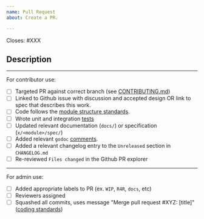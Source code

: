 ```yaml
---
name: Pull Request
about: Create a PR. 

---
```

<!-- < < < < < < < < < < < < < < < < < < < < < < < < < < < < < < < < < ☺
v                               ✰  Thanks for creating a PR! ✰    
v    Before smashing the submit button please review the checkboxes.
v    If a checkbox is n/a - please still include it but + a little note why
☺ > > > > > > > > > > > > > > > > > > > > > > > > > > > > > > > > >  -->

Closes: #XXX

## Description

<!-- Add a description of the changes that this PR introduces and the files that
are the most critical to review.
-->

______

For contributor use:

- [ ] Targeted PR against correct branch (see [CONTRIBUTING.md](https://github.com/argus-labs/argus/blob/main/CONTRIBUTING.md#pr-targeting))
- [ ] Linked to Github issue with discussion and accepted design OR link to spec that describes this work.
- [ ] Code follows the [module structure standards](https://github.com/cosmos/cosmos-sdk/blob/main/docs/building-modules/structure.md).
- [ ] Wrote unit and integration [tests](https://github.com/argus-labs/argus/blob/main/CONTRIBUTING.md#testing)
- [ ] Updated relevant documentation (`docs/`) or specification (`x/<module>/spec/`)
- [ ] Added  relevant `godoc` [comments](https://blog.golang.org/godoc-documenting-go-code).
- [ ] Added a relevant changelog entry to the `Unreleased` section in `CHANGELOG.md`
- [ ] Re-reviewed `Files changed` in the Github PR explorer

______

For admin use:

- [ ] Added appropriate labels to PR (ex. `WIP`, `R4R`, `docs`, etc)
- [ ] Reviewers assigned
- [ ] Squashed all commits, uses message "Merge pull request #XYZ: [title]" ([coding standards](https://github.com/tendermint/coding/blob/main/README.md#merging-a-pr))
